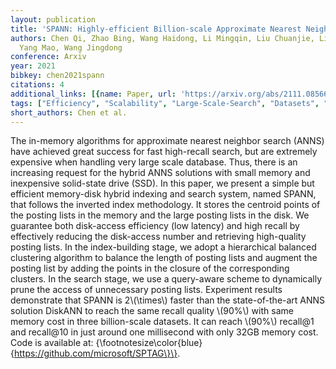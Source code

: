 ```yaml
---
layout: publication
title: 'SPANN: Highly-efficient Billion-scale Approximate Nearest Neighbor Search'
authors: Chen Qi, Zhao Bing, Wang Haidong, Li Mingqin, Liu Chuanjie, Li Zengzhong,
  Yang Mao, Wang Jingdong
conference: Arxiv
year: 2021
bibkey: chen2021spann
citations: 4
additional_links: [{name: Paper, url: 'https://arxiv.org/abs/2111.08566'}]
tags: ["Efficiency", "Scalability", "Large-Scale-Search", "Datasets", "Hybrid-Ann-Methods", "Evaluation"]
short_authors: Chen et al.
---
```

The in-memory algorithms for approximate nearest neighbor search (ANNS) have
achieved great success for fast high-recall search, but are extremely expensive
when handling very large scale database. Thus, there is an increasing request
for the hybrid ANNS solutions with small memory and inexpensive solid-state
drive (SSD). In this paper, we present a simple but efficient memory-disk
hybrid indexing and search system, named SPANN, that follows the inverted index
methodology. It stores the centroid points of the posting lists in the memory
and the large posting lists in the disk. We guarantee both disk-access
efficiency (low latency) and high recall by effectively reducing the
disk-access number and retrieving high-quality posting lists. In the
index-building stage, we adopt a hierarchical balanced clustering algorithm to
balance the length of posting lists and augment the posting list by adding the
points in the closure of the corresponding clusters. In the search stage, we
use a query-aware scheme to dynamically prune the access of unnecessary posting
lists. Experiment results demonstrate that SPANN is 2\\(\times\\) faster than the
state-of-the-art ANNS solution DiskANN to reach the same recall quality \\(90%\\)
with same memory cost in three billion-scale datasets. It can reach \\(90%\\)
recall@1 and recall@10 in just around one millisecond with only 32GB memory
cost. Code is available at:
\{\footnotesize\color\{blue\}\{https://github.com/microsoft/SPTAG\}\}.
